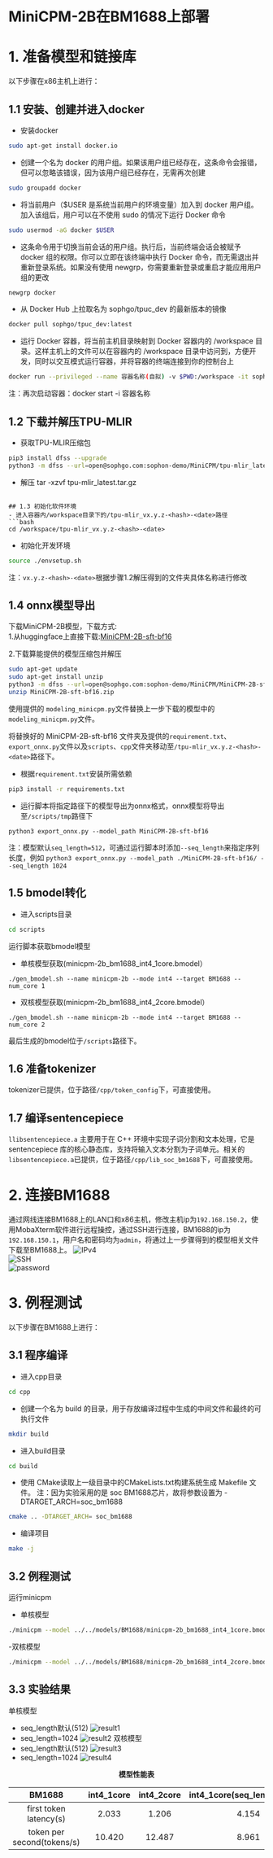 # MiniCPM-2B在BM1688上部署

# 1. 准备模型和链接库
以下步骤在x86主机上进行：
## 1.1 安装、创建并进入docker
- 安装docker
```bash
sudo apt-get install docker.io
```
- 创建一个名为 docker 的用户组。如果该用户组已经存在，这条命令会报错，但可以忽略该错误，因为该用户组已经存在，无需再次创建
```bash
sudo groupadd docker
```
- 将当前用户（$USER 是系统当前用户的环境变量）加入到 docker 用户组。加入该组后，用户可以在不使用 sudo 的情况下运行 Docker 命令
```bash
sudo usermod -aG docker $USER
```
- 这条命令用于切换当前会话的用户组。执行后，当前终端会话会被赋予 docker 组的权限。你可以立即在该终端中执行 Docker 命令，而无需退出并重新登录系统。如果没有使用 newgrp，你需要重新登录或重启才能应用用户组的更改
```bash
newgrp docker
```
- 从 Docker Hub 上拉取名为 sophgo/tpuc_dev 的最新版本的镜像
```bash
docker pull sophgo/tpuc_dev:latest
```
- 运行 Docker 容器，将当前主机目录映射到 Docker 容器内的 /workspace 目录。这样主机上的文件可以在容器内的 /workspace 目录中访问到，方便开发，同时以交互模式运行容器，并将容器的终端连接到你的控制台上
```bash
docker run --privileged --name 容器名称(自拟) -v $PWD:/workspace -it sophgo/tpuc_dev:latest
```
注：再次启动容器：docker start -i 容器名称

## 1.2 下载并解压TPU-MLIR
- 获取TPU-MLIR压缩包
```bash
pip3 install dfss --upgrade
python3 -m dfss --url=open@sophgo.com:sophon-demo/MiniCPM/tpu-mlir_latest.tar.gz
```
- 解压
tar -xzvf tpu-mlir_latest.tar.gz
```

## 1.3 初始化软件环境
- 进入容器内/workspace目录下的/tpu-mlir_vx.y.z-<hash>-<date>路径
```bash
cd /workspace/tpu-mlir_vx.y.z-<hash>-<date>
```
- 初始化开发环境
```bash
source ./envsetup.sh
```
注：`vx.y.z-<hash>-<date>`根据步骤1.2解压得到的文件夹具体名称进行修改

## 1.4 onnx模型导出
下载MiniCPM-2B模型，下载方式:  
1.从huggingface上直接下载:[MiniCPM-2B-sft-bf16](https://huggingface.co/openbmb/MiniCPM-2B-sft-bf16)  
  
2.下载算能提供的模型压缩包并解压
```bash
sudo apt-get update
sudo apt-get install unzip
python3 -m dfss --url=open@sophgo.com:sophon-demo/MiniCPM/MiniCPM-2B-sft-bf16.zip
unzip MiniCPM-2B-sft-bf16.zip
```
使用提供的 `modeling_minicpm.py`文件替换上一步下载的模型中的`modeling_minicpm.py`文件。  

将替换好的 MiniCPM-2B-sft-bf16 文件夹及提供的`requirement.txt`、`export_onnx.py`文件以及`scripts`、`cpp`文件夹移动至`/tpu-mlir_vx.y.z-<hash>-<date>`路径下。 

- 根据`requirement.txt`安装所需依赖
```bash
pip3 install -r requirements.txt
```

- 运行脚本将指定路径下的模型导出为onnx格式，onnx模型将导出至`/scripts/tmp`路径下
```shell
python3 export_onnx.py --model_path MiniCPM-2B-sft-bf16
```
注：模型默认`seq_length=512`，可通过运行脚本时添加`--seq_length`来指定序列长度，例如
```python3 export_onnx.py --model_path ./MiniCPM-2B-sft-bf16/ --seq_length 1024```

## 1.5 bmodel转化
- 进入scripts目录
```bash
cd scripts
```
运行脚本获取bmodel模型
- 单核模型获取(minicpm-2b_bm1688_int4_1core.bmodel）
```shell
./gen_bmodel.sh --name minicpm-2b --mode int4 --target BM1688 --num_core 1
```
- 双核模型获取(minicpm-2b_bm1688_int4_2core.bmodel）
```shell
./gen_bmodel.sh --name minicpm-2b --mode int4 --target BM1688 --num_core 2 
```
最后生成的bmodel位于`/scripts`路径下。

## 1.6 准备tokenizer
tokenizer已提供，位于路径`/cpp/token_config`下，可直接使用。

## 1.7 编译sentencepiece
`llibsentencepiece.a` 主要用于在 C++ 环境中实现子词分割和文本处理，它是 sentencepiece 库的核心静态库，支持将输入文本分割为子词单元。相关的 `libsentencepiece.a`已提供，位于路径`/cpp/lib_soc_bm1688`下，可直接使用。

# 2. 连接BM1688
通过网线连接BM1688上的LAN口和x86主机，修改主机ip为`192.168.150.2`，使用MobaXterm软件进行远程操控，通过SSH进行连接，BM1688的ip为`192.168.150.1`，用户名和密码均为`admin`，将通过上一步骤得到的模型相关文件下载至BM1688上。
![IPv4](./pisc/IPv4.png)  
![SSH](./pisc/SSH.png)  
![password](./pisc/password.png)

# 3. 例程测试
以下步骤在BM1688上进行：  
## 3.1 程序编译
- 进入cpp目录
```bash
cd cpp
```
- 创建一个名为 build 的目录，用于存放编译过程中生成的中间文件和最终的可执行文件
```bash
mkdir build
```
- 进入build目录
```bash
cd build
```
- 使用 CMake读取上一级目录中的CMakeLists.txt构建系统生成 Makefile 文件。
注：因为实验采用的是 soc BM1688芯片，故将参数设置为 -DTARGET_ARCH=soc_bm1688
```bash
cmake .. -DTARGET_ARCH= soc_bm1688
```
- 编译项目
```bash
make -j
```

## 3.2 例程测试
运行minicpm
- 单核模型
```bash
./minicpm --model ../../models/BM1688/minicpm-2b_bm1688_int4_1core.bmodel --tokenizer ../token_config/tokenizer.model --devid 0
```

-双核模型
```bash
./minicpm --model ../../models/BM1688/minicpm-2b_bm1688_int4_2core.bmodel --tokenizer ../token_config/tokenizer.model --devid 0
```

## 3.3 实验结果
单核模型
- seq_length默认(512)
![result1](./pics/result1)
- seq_length=1024
![result2](./pics/result2)
双核模型
- seq_length默认(512)
![result3](./pics/result3)
- seq_length=1024
![result4](./pics/result4)

<div align='center'>
  
**模型性能表** 
</div>

<div align='center'>
  
| BM1688 | int4_1core | int4_2core | int4_1core(seq_length=1024) | int4_2core(seq_length=1024) |
| :-----------:  | :----------------: | :---------------------------:  | :--------------------: | :-----------------------: |
| first token latency(s) | 2.033 | 1.206 | 4.154 | 2.413 |
| token per second(tokens/s) | 10.420 | 12.487 | 8.961 | 10.980 |
<div align='center'>

